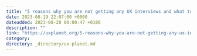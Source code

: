 ```yaml
---
title: "5 reasons why you are not getting any UX interviews and what to do about"
date: 2023-08-19 22:07:00 +0000
dateadded: 2023-08-20 00:00:47 +0100
description: ""
link: "https://uxplanet.org/5-reasons-why-you-are-not-getting-any-ux-interviews-and-what-to-do-about-328e906de66b?source=rss----819cc2aaeee0---4"
category:
directory: _directory/ux-planet.md
---
```

